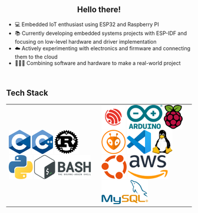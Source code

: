 
## <div align="center">Hello there!</div>  
- 💻 Embedded IoT enthusiast using ESP32 and Raspberry PI
- 📚 Currently developing embedded systems projects with ESP-IDF and focusing on low-level hardware and driver implementation
- ☁️ Actively experimenting with electronics and firmware and connecting them to the cloud
- 👨🏻‍💻 Combining software and hardware to make a real-world project

<br/>

## Tech Stack
<div align="center" width="50%">
<table border="0">
    <tr>
        <td width="50%">
                <img alt="C" src="https://raw.githubusercontent.com/mfn04/mfn04/refs/heads/master/icons/C_Logo.png" height="65" margin="25" href=""/>
                <img alt="C++" src="https://raw.githubusercontent.com/mfn04/mfn04/refs/heads/master/icons/C++_Logo.png" height="65" margin="25"/>
                <img alt="Rust" src="https://raw.githubusercontent.com/mfn04/mfn04/refs/heads/master/icons/Rust_Logo.png" height="65" margin="25"/>
                <img alt="Python" src="https://raw.githubusercontent.com/mfn04/mfn04/refs/heads/master/icons/Python_Logo.png" height="65" margin="25"/>
                <img alt="Bash" src="https://raw.githubusercontent.com/mfn04/mfn04/refs/heads/master/icons/Bash_Logo.png" height="65" margin="25"/>
        </td>
        <td width="50%">
                <img alt="Espressif" src="https://raw.githubusercontent.com/mfn04/mfn04/refs/heads/master/icons/Espressif_Logo.png" height="65" margin="25"/>
                <img alt="Arduino" src="https://raw.githubusercontent.com/mfn04/mfn04/refs/heads/master/icons/Arduino_Logo.png" height="65" margin="25"/>
                <img alt="Raspberry Pi" src="https://raw.githubusercontent.com/mfn04/mfn04/refs/heads/master/icons/Raspberry_Pi_Logo.png" height="65" margin="25"/>
                <img alt="PlatformIO" src="https://raw.githubusercontent.com/mfn04/mfn04/refs/heads/master/icons/PlatformIO_Logo.png" height="65" margin="25"/>
                <img alt="VSCode" src="https://raw.githubusercontent.com/mfn04/mfn04/refs/heads/master/icons/VSCode_Logo.png" height="65" margin="25"/>
                <img alt="Linux" src="https://raw.githubusercontent.com/mfn04/mfn04/refs/heads/master/icons/Tux_Logo.png" height="65" margin="25"/>
                <img alt="Ubuntu" src="https://raw.githubusercontent.com/mfn04/mfn04/refs/heads/master/icons/Ubuntu_Logo.png" height="65" margin="25"/>
                <img alt="Amazon Web Services" src="https://raw.githubusercontent.com/mfn04/mfn04/refs/heads/master/icons/AWS_Logo.png" height="65" margin="25"/>
                <img alt="MySQL" src="https://raw.githubusercontent.com/mfn04/mfn04/refs/heads/master/icons/MySQL_Logo.png" height="65" margin="25"/>
        </td>
    </tr>
</table>
</div>

<br/>